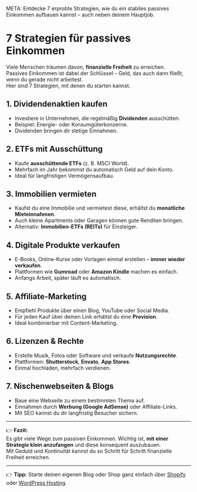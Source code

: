 META: Entdecke 7 erprobte Strategien, wie du ein stabiles passives Einkommen aufbauen kannst – auch neben deinem Hauptjob.

# 7 Strategien für passives Einkommen

Viele Menschen träumen davon, **finanzielle Freiheit** zu erreichen.  
Passives Einkommen ist dabei der Schlüssel – Geld, das auch dann fließt, wenn du gerade nicht arbeitest.  
Hier sind 7 Strategien, mit denen du starten kannst.

## 1. Dividendenaktien kaufen

- Investiere in Unternehmen, die regelmäßig **Dividenden** ausschütten.  
- Beispiel: Energie- oder Konsumgüterkonzerne.  
- Dividenden bringen dir stetige Einnahmen.

## 2. ETFs mit Ausschüttung

- Kaufe **ausschüttende ETFs** (z. B. MSCI World).  
- Mehrfach im Jahr bekommst du automatisch Geld auf dein Konto.  
- Ideal für langfristigen Vermögensaufbau.

## 3. Immobilien vermieten

- Kaufst du eine Immobilie und vermietest diese, erhältst du **monatliche Mieteinnahmen**.  
- Auch kleine Apartments oder Garagen können gute Renditen bringen.  
- Alternativ: **Immobilien-ETFs (REITs)** für Einsteiger.

## 4. Digitale Produkte verkaufen

- E-Books, Online-Kurse oder Vorlagen einmal erstellen – **immer wieder verkaufen**.  
- Plattformen wie **Gumroad** oder **Amazon Kindle** machen es einfach.  
- Anfangs Arbeit, später läuft es automatisch.

## 5. Affiliate-Marketing

- Empfiehl Produkte über einen Blog, YouTube oder Social Media.  
- Für jeden Kauf über deinen Link erhältst du eine **Provision**.  
- Ideal kombinierbar mit Content-Marketing.

## 6. Lizenzen & Rechte

- Erstelle Musik, Fotos oder Software und verkaufe **Nutzungsrechte**.  
- Plattformen: **Shutterstock**, **Envato**, **App Stores**.  
- Einmal hochladen, mehrfach verdienen.

## 7. Nischenwebseiten & Blogs

- Baue eine Webseite zu einem bestimmten Thema auf.  
- Einnahmen durch **Werbung (Google AdSense)** oder Affiliate-Links.  
- Mit SEO kannst du dir langfristig Besucher sichern.

---

👉 **Fazit:**  
Es gibt viele Wege zum passiven Einkommen. Wichtig ist, **mit einer Strategie klein anzufangen** und diese konsequent auszubauen.  
Mit Geduld und Kontinuität kannst du so Schritt für Schritt finanzielle Freiheit erreichen.

---

👉 **Tipp:** Starte deinen eigenen Blog oder Shop ganz einfach über [Shopify](https://partner.shopify.com/dein-link) oder [WordPress Hosting](https://partner.wordpress.com/dein-link).
